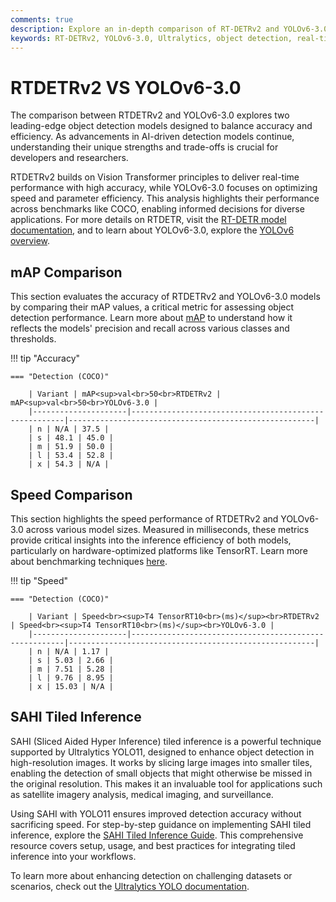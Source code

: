 ```yaml
---
comments: true
description: Explore an in-depth comparison of RT-DETRv2 and YOLOv6-3.0, two advanced models in real-time AI and object detection. Discover their performance, efficiency, and adaptability for edge AI applications and computer vision tasks.
keywords: RT-DETRv2, YOLOv6-3.0, Ultralytics, object detection, real-time AI, edge AI, computer vision, model comparison
---
```


# RTDETRv2 VS YOLOv6-3.0

The comparison between RTDETRv2 and YOLOv6-3.0 explores two leading-edge object detection models designed to balance accuracy and efficiency. As advancements in AI-driven detection models continue, understanding their unique strengths and trade-offs is crucial for developers and researchers.

RTDETRv2 builds on Vision Transformer principles to deliver real-time performance with high accuracy, while YOLOv6-3.0 focuses on optimizing speed and parameter efficiency. This analysis highlights their performance across benchmarks like COCO, enabling informed decisions for diverse applications. For more details on RTDETR, visit the [RT-DETR model documentation](https://docs.ultralytics.com/reference/models/rtdetr/model/), and to learn about YOLOv6-3.0, explore the [YOLOv6 overview](https://docs.ultralytics.com/models/yolov6/).

## mAP Comparison

This section evaluates the accuracy of RTDETRv2 and YOLOv6-3.0 models by comparing their mAP values, a critical metric for assessing object detection performance. Learn more about [mAP](https://www.ultralytics.com/glossary/mean-average-precision-map) to understand how it reflects the models' precision and recall across various classes and thresholds.

!!! tip "Accuracy"

    === "Detection (COCO)"

    	| Variant | mAP<sup>val<br>50<br>RTDETRv2 | mAP<sup>val<br>50<br>YOLOv6-3.0 |
    	|---------------------|-------------------------------------------------------|-------------------------------------------------------|
    	| n | N/A | 37.5 |
    	| s | 48.1 | 45.0 |
    	| m | 51.9 | 50.0 |
    	| l | 53.4 | 52.8 |
    	| x | 54.3 | N/A |

## Speed Comparison

This section highlights the speed performance of RTDETRv2 and YOLOv6-3.0 across various model sizes. Measured in milliseconds, these metrics provide critical insights into the inference efficiency of both models, particularly on hardware-optimized platforms like TensorRT. Learn more about benchmarking techniques [here](https://docs.ultralytics.com/reference/utils/benchmarks/).

!!! tip "Speed"

    === "Detection (COCO)"

    	| Variant | Speed<br><sup>T4 TensorRT10<br>(ms)</sup><br>RTDETRv2 | Speed<br><sup>T4 TensorRT10<br>(ms)</sup><br>YOLOv6-3.0 |
    	|---------------------|-------------------------------------------------------|-------------------------------------------------------|
    	| n | N/A | 1.17 |
    	| s | 5.03 | 2.66 |
    	| m | 7.51 | 5.28 |
    	| l | 9.76 | 8.95 |
    	| x | 15.03 | N/A |

## SAHI Tiled Inference

SAHI (Sliced Aided Hyper Inference) tiled inference is a powerful technique supported by Ultralytics YOLO11, designed to enhance object detection in high-resolution images. It works by slicing large images into smaller tiles, enabling the detection of small objects that might otherwise be missed in the original resolution. This makes it an invaluable tool for applications such as satellite imagery analysis, medical imaging, and surveillance.

Using SAHI with YOLO11 ensures improved detection accuracy without sacrificing speed. For step-by-step guidance on implementing SAHI tiled inference, explore the [SAHI Tiled Inference Guide](https://docs.ultralytics.com/guides/sahi-tiled-inference/). This comprehensive resource covers setup, usage, and best practices for integrating tiled inference into your workflows.

To learn more about enhancing detection on challenging datasets or scenarios, check out the [Ultralytics YOLO documentation](https://docs.ultralytics.com/).
